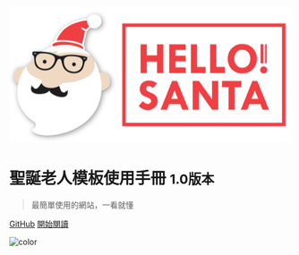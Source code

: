 <!-- _coverpage.md -->

![logo](_image/logo.png)

# 聖誕老人模板使用手冊 <small>1.0版本</small>

> 最簡單使用的網站，一看就懂

[GitHub](https://github.com/HelloSanta/template-docs)
[開始閱讀](#聖誕老人模板使用手冊)

<!-- 背景色 -->
![color](#fafafa)
